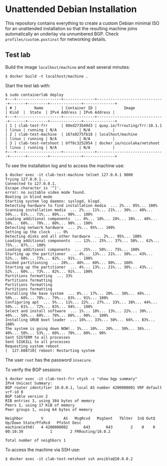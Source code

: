 # Unattended Debian Installation

This repository contains everything to create a custom Debian minimal ISO for an unattended installation so that the
resulting machine joins automatically an underlay via unnumbered BGP. Check `profiles/custom.postinst` for networking details.

## Test lab

Build the image `localhost/machine` and wait several minutes:
```shell
$ docker build -t localhost/machine .
```

Start the test lab with:
```shell
$ sudo containerlab deploy
+---+--------------------+--------------+------------------------------+-------+---------+--------------+--------------+
| # |        Name        | Container ID |            Image             | Kind  |  State  | IPv4 Address | IPv6 Address |
+---+--------------------+--------------+------------------------------+-------+---------+--------------+--------------+
| 1 | clab-test-frr      | 80ed273b49d3 | quay.io/frrouting/frr:10.1.1 | linux | running | N/A          | N/A          |
| 2 | clab-test-machine  | 167a9275fb18 | localhost/machine            | linux | running | N/A          | N/A          |
| 3 | clab-test-netshoot | bff8c3252054 | docker.io/nicolaka/netshoot  | linux | running | N/A          | N/A          |
+---+--------------------+--------------+------------------------------+-------+---------+--------------+--------------+
```

To see the installation log and to access the machine use:
```shell
$ docker exec -it clab-test-machine telnet 127.0.0.1 9000
Trying 127.0.0.1...
Connected to 127.0.0.1.
Escape character is '^]'.
error: no suitable video mode found.
Booting in blind mode
Starting system log daemon: syslogd, klogd.
Detecting hardware to find installation media  ... 2%... 95%... 100%
Scanning installation media  ... 2%... 11%... 21%... 30%... 40%... 50%... 61%... 71%... 80%... 90%... 100%
Loading additional components  ... 0%... 10%... 20%... 30%... 40%... 50%... 60%... 70%... 80%... 90%... 100%
Detecting network hardware  ... 2%... 95%... 100%
Setting up the clock  ... 0%
Detecting disks and all other hardware  ... 2%... 95%... 100%
Loading additional components  ... 12%... 25%... 37%... 50%... 62%... 75%... 87%... 100%
Loading additional components  ... 25%... 50%... 75%... 100%
Starting up the partitioner  ... 4%... 13%... 21%... 30%... 43%... 52%... 60%... 73%... 82%... 91%... 100%
Guided partitioning  ... 20%... 40%... 60%... 80%... 100%
Starting up the partitioner  ... 4%... 13%... 21%... 30%... 43%... 52%... 60%... 73%... 82%... 91%... 100%
Partitions formatting  ... 33%
Partitions formatting  
Partitions formatting  
Partitions formatting  
Installing the base system  ... 0%... 17%... 20%... 30%... 40%... 50%... 60%... 70%... 79%... 83%... 91%... 100%
Configuring apt  ... 5%... 11%... 22%... 27%... 33%... 38%... 44%... 50%... 61%... 72%... 83%... 94%... 100%
Select and install software  ... 1%... 10%... 13%... 22%... 30%... 40%... 50%... 60%... 70%... 80%... 90%... 100%
Installing GRUB boot loader  ... 16%... 33%... 50%... 66%... 83%... 100%
The system is going down NOW!.. 3%... 10%... 20%... 30%... 36%... 40%... 50%... 53%... 60%... 70%... 80%... 90%
Sent SIGTERM to all processes
Sent SIGKILL to all processes
Requesting system reboot
[  127.608710] reboot: Restarting system
```

The user `root` has the password `insecure`.

To verify the BGP sessions:
```shell
$ docker exec -it clab-test-frr vtysh -c "show bgp summary"
IPv4 Unicast Summary:
BGP router identifier 10.0.0.1, local AS number 4200000001 VRF default vrf-id 0
BGP table version 2
RIB entries 3, using 384 bytes of memory
Peers 1, using 17 KiB of memory
Peer groups 1, using 64 bytes of memory

Neighbor        V         AS   MsgRcvd   MsgSent   TblVer  InQ OutQ  Up/Down State/PfxRcd   PfxSnt Desc
machine(eth0)   4 4200000002       643       643        2    0    0 00:10:39            1        2 FRRouting/10.0.2

Total number of neighbors 1
```

To access the machine via SSH use:
```shell
$ docker exec -it clab-test-netshoot ssh ansible@10.0.0.2
```
